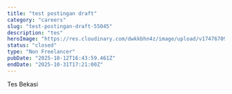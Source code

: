 ```yaml
---
title: "test postingan draft"
category: "careers"
slug: "test-postingan-draft-55045"
description: "tes"
heroImage: "https://res.cloudinary.com/dwkkbhn4z/image/upload/v1747670954/uploads/zy70ljky7xa0stxbcslw.png"
status: "closed"
type: "Non Freelancer"
pubDate: "2025-10-12T16:43:59.461Z"
endDate: "2025-10-31T17:21:00Z"
---
```






Tes Bekasi